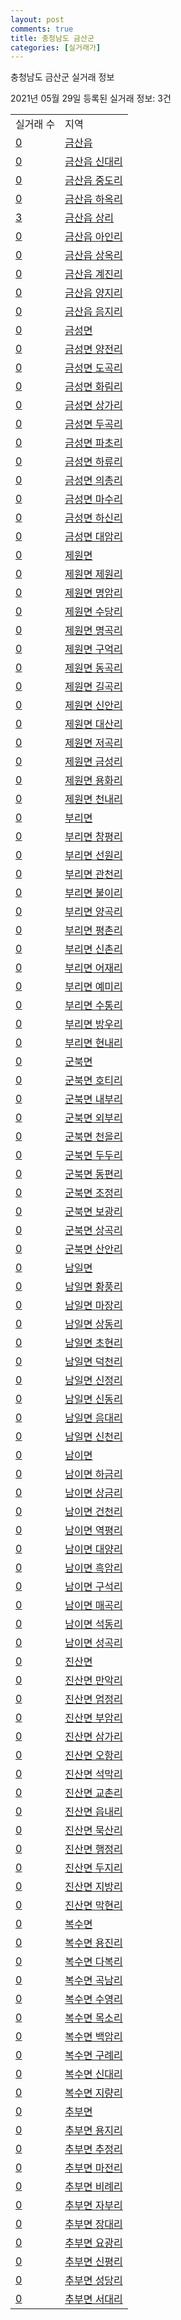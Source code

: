 ```yaml
---
layout: post
comments: true
title: 충청남도 금산군
categories: [실거래가]
---
```


충청남도 금산군 실거래 정보

2021년 05월 29일 등록된 실거래 정보: 3건


<table>
  <tr>
    <td>실거래 수</td>
    <td>지역</td>
  </tr>

  
  <tr>
    <td><a href="4471025000.html">0</a></td>
    <td><a href="4471025000.html">금산읍</a></td>
  </tr>
    

  <tr>
    <td><a href="4471025021.html">0</a></td>
    <td><a href="4471025021.html">금산읍 신대리</a></td>
  </tr>
    

  <tr>
    <td><a href="4471025022.html">0</a></td>
    <td><a href="4471025022.html">금산읍 중도리</a></td>
  </tr>
    

  <tr>
    <td><a href="4471025023.html">0</a></td>
    <td><a href="4471025023.html">금산읍 하옥리</a></td>
  </tr>
    

  <tr>
    <td><a href="4471025024.html">3</a></td>
    <td><a href="4471025024.html">금산읍 상리</a></td>
  </tr>
    

  <tr>
    <td><a href="4471025025.html">0</a></td>
    <td><a href="4471025025.html">금산읍 아인리</a></td>
  </tr>
    

  <tr>
    <td><a href="4471025026.html">0</a></td>
    <td><a href="4471025026.html">금산읍 상옥리</a></td>
  </tr>
    

  <tr>
    <td><a href="4471025027.html">0</a></td>
    <td><a href="4471025027.html">금산읍 계진리</a></td>
  </tr>
    

  <tr>
    <td><a href="4471025028.html">0</a></td>
    <td><a href="4471025028.html">금산읍 양지리</a></td>
  </tr>
    

  <tr>
    <td><a href="4471025029.html">0</a></td>
    <td><a href="4471025029.html">금산읍 음지리</a></td>
  </tr>
    

  <tr>
    <td><a href="4471031000.html">0</a></td>
    <td><a href="4471031000.html">금성면</a></td>
  </tr>
    

  <tr>
    <td><a href="4471031021.html">0</a></td>
    <td><a href="4471031021.html">금성면 양전리</a></td>
  </tr>
    

  <tr>
    <td><a href="4471031022.html">0</a></td>
    <td><a href="4471031022.html">금성면 도곡리</a></td>
  </tr>
    

  <tr>
    <td><a href="4471031023.html">0</a></td>
    <td><a href="4471031023.html">금성면 화림리</a></td>
  </tr>
    

  <tr>
    <td><a href="4471031024.html">0</a></td>
    <td><a href="4471031024.html">금성면 상가리</a></td>
  </tr>
    

  <tr>
    <td><a href="4471031025.html">0</a></td>
    <td><a href="4471031025.html">금성면 두곡리</a></td>
  </tr>
    

  <tr>
    <td><a href="4471031026.html">0</a></td>
    <td><a href="4471031026.html">금성면 파초리</a></td>
  </tr>
    

  <tr>
    <td><a href="4471031027.html">0</a></td>
    <td><a href="4471031027.html">금성면 하류리</a></td>
  </tr>
    

  <tr>
    <td><a href="4471031028.html">0</a></td>
    <td><a href="4471031028.html">금성면 의총리</a></td>
  </tr>
    

  <tr>
    <td><a href="4471031029.html">0</a></td>
    <td><a href="4471031029.html">금성면 마수리</a></td>
  </tr>
    

  <tr>
    <td><a href="4471031030.html">0</a></td>
    <td><a href="4471031030.html">금성면 하신리</a></td>
  </tr>
    

  <tr>
    <td><a href="4471031031.html">0</a></td>
    <td><a href="4471031031.html">금성면 대암리</a></td>
  </tr>
    

  <tr>
    <td><a href="4471032000.html">0</a></td>
    <td><a href="4471032000.html">제원면</a></td>
  </tr>
    

  <tr>
    <td><a href="4471032021.html">0</a></td>
    <td><a href="4471032021.html">제원면 제원리</a></td>
  </tr>
    

  <tr>
    <td><a href="4471032022.html">0</a></td>
    <td><a href="4471032022.html">제원면 명암리</a></td>
  </tr>
    

  <tr>
    <td><a href="4471032023.html">0</a></td>
    <td><a href="4471032023.html">제원면 수당리</a></td>
  </tr>
    

  <tr>
    <td><a href="4471032024.html">0</a></td>
    <td><a href="4471032024.html">제원면 명곡리</a></td>
  </tr>
    

  <tr>
    <td><a href="4471032025.html">0</a></td>
    <td><a href="4471032025.html">제원면 구억리</a></td>
  </tr>
    

  <tr>
    <td><a href="4471032026.html">0</a></td>
    <td><a href="4471032026.html">제원면 동곡리</a></td>
  </tr>
    

  <tr>
    <td><a href="4471032027.html">0</a></td>
    <td><a href="4471032027.html">제원면 길곡리</a></td>
  </tr>
    

  <tr>
    <td><a href="4471032028.html">0</a></td>
    <td><a href="4471032028.html">제원면 신안리</a></td>
  </tr>
    

  <tr>
    <td><a href="4471032029.html">0</a></td>
    <td><a href="4471032029.html">제원면 대산리</a></td>
  </tr>
    

  <tr>
    <td><a href="4471032030.html">0</a></td>
    <td><a href="4471032030.html">제원면 저곡리</a></td>
  </tr>
    

  <tr>
    <td><a href="4471032031.html">0</a></td>
    <td><a href="4471032031.html">제원면 금성리</a></td>
  </tr>
    

  <tr>
    <td><a href="4471032032.html">0</a></td>
    <td><a href="4471032032.html">제원면 용화리</a></td>
  </tr>
    

  <tr>
    <td><a href="4471032033.html">0</a></td>
    <td><a href="4471032033.html">제원면 천내리</a></td>
  </tr>
    

  <tr>
    <td><a href="4471033000.html">0</a></td>
    <td><a href="4471033000.html">부리면</a></td>
  </tr>
    

  <tr>
    <td><a href="4471033021.html">0</a></td>
    <td><a href="4471033021.html">부리면 창평리</a></td>
  </tr>
    

  <tr>
    <td><a href="4471033022.html">0</a></td>
    <td><a href="4471033022.html">부리면 선원리</a></td>
  </tr>
    

  <tr>
    <td><a href="4471033023.html">0</a></td>
    <td><a href="4471033023.html">부리면 관천리</a></td>
  </tr>
    

  <tr>
    <td><a href="4471033024.html">0</a></td>
    <td><a href="4471033024.html">부리면 불이리</a></td>
  </tr>
    

  <tr>
    <td><a href="4471033025.html">0</a></td>
    <td><a href="4471033025.html">부리면 양곡리</a></td>
  </tr>
    

  <tr>
    <td><a href="4471033026.html">0</a></td>
    <td><a href="4471033026.html">부리면 평촌리</a></td>
  </tr>
    

  <tr>
    <td><a href="4471033027.html">0</a></td>
    <td><a href="4471033027.html">부리면 신촌리</a></td>
  </tr>
    

  <tr>
    <td><a href="4471033028.html">0</a></td>
    <td><a href="4471033028.html">부리면 어재리</a></td>
  </tr>
    

  <tr>
    <td><a href="4471033029.html">0</a></td>
    <td><a href="4471033029.html">부리면 예미리</a></td>
  </tr>
    

  <tr>
    <td><a href="4471033030.html">0</a></td>
    <td><a href="4471033030.html">부리면 수통리</a></td>
  </tr>
    

  <tr>
    <td><a href="4471033031.html">0</a></td>
    <td><a href="4471033031.html">부리면 방우리</a></td>
  </tr>
    

  <tr>
    <td><a href="4471033032.html">0</a></td>
    <td><a href="4471033032.html">부리면 현내리</a></td>
  </tr>
    

  <tr>
    <td><a href="4471034000.html">0</a></td>
    <td><a href="4471034000.html">군북면</a></td>
  </tr>
    

  <tr>
    <td><a href="4471034021.html">0</a></td>
    <td><a href="4471034021.html">군북면 호티리</a></td>
  </tr>
    

  <tr>
    <td><a href="4471034022.html">0</a></td>
    <td><a href="4471034022.html">군북면 내부리</a></td>
  </tr>
    

  <tr>
    <td><a href="4471034023.html">0</a></td>
    <td><a href="4471034023.html">군북면 외부리</a></td>
  </tr>
    

  <tr>
    <td><a href="4471034024.html">0</a></td>
    <td><a href="4471034024.html">군북면 천을리</a></td>
  </tr>
    

  <tr>
    <td><a href="4471034025.html">0</a></td>
    <td><a href="4471034025.html">군북면 두두리</a></td>
  </tr>
    

  <tr>
    <td><a href="4471034026.html">0</a></td>
    <td><a href="4471034026.html">군북면 동편리</a></td>
  </tr>
    

  <tr>
    <td><a href="4471034027.html">0</a></td>
    <td><a href="4471034027.html">군북면 조정리</a></td>
  </tr>
    

  <tr>
    <td><a href="4471034028.html">0</a></td>
    <td><a href="4471034028.html">군북면 보광리</a></td>
  </tr>
    

  <tr>
    <td><a href="4471034029.html">0</a></td>
    <td><a href="4471034029.html">군북면 상곡리</a></td>
  </tr>
    

  <tr>
    <td><a href="4471034030.html">0</a></td>
    <td><a href="4471034030.html">군북면 산안리</a></td>
  </tr>
    

  <tr>
    <td><a href="4471035000.html">0</a></td>
    <td><a href="4471035000.html">남일면</a></td>
  </tr>
    

  <tr>
    <td><a href="4471035021.html">0</a></td>
    <td><a href="4471035021.html">남일면 황풍리</a></td>
  </tr>
    

  <tr>
    <td><a href="4471035022.html">0</a></td>
    <td><a href="4471035022.html">남일면 마장리</a></td>
  </tr>
    

  <tr>
    <td><a href="4471035023.html">0</a></td>
    <td><a href="4471035023.html">남일면 상동리</a></td>
  </tr>
    

  <tr>
    <td><a href="4471035024.html">0</a></td>
    <td><a href="4471035024.html">남일면 초현리</a></td>
  </tr>
    

  <tr>
    <td><a href="4471035025.html">0</a></td>
    <td><a href="4471035025.html">남일면 덕천리</a></td>
  </tr>
    

  <tr>
    <td><a href="4471035026.html">0</a></td>
    <td><a href="4471035026.html">남일면 신정리</a></td>
  </tr>
    

  <tr>
    <td><a href="4471035027.html">0</a></td>
    <td><a href="4471035027.html">남일면 신동리</a></td>
  </tr>
    

  <tr>
    <td><a href="4471035028.html">0</a></td>
    <td><a href="4471035028.html">남일면 음대리</a></td>
  </tr>
    

  <tr>
    <td><a href="4471035029.html">0</a></td>
    <td><a href="4471035029.html">남일면 신천리</a></td>
  </tr>
    

  <tr>
    <td><a href="4471036000.html">0</a></td>
    <td><a href="4471036000.html">남이면</a></td>
  </tr>
    

  <tr>
    <td><a href="4471036021.html">0</a></td>
    <td><a href="4471036021.html">남이면 하금리</a></td>
  </tr>
    

  <tr>
    <td><a href="4471036022.html">0</a></td>
    <td><a href="4471036022.html">남이면 상금리</a></td>
  </tr>
    

  <tr>
    <td><a href="4471036023.html">0</a></td>
    <td><a href="4471036023.html">남이면 건천리</a></td>
  </tr>
    

  <tr>
    <td><a href="4471036024.html">0</a></td>
    <td><a href="4471036024.html">남이면 역평리</a></td>
  </tr>
    

  <tr>
    <td><a href="4471036025.html">0</a></td>
    <td><a href="4471036025.html">남이면 대양리</a></td>
  </tr>
    

  <tr>
    <td><a href="4471036026.html">0</a></td>
    <td><a href="4471036026.html">남이면 흑암리</a></td>
  </tr>
    

  <tr>
    <td><a href="4471036027.html">0</a></td>
    <td><a href="4471036027.html">남이면 구석리</a></td>
  </tr>
    

  <tr>
    <td><a href="4471036028.html">0</a></td>
    <td><a href="4471036028.html">남이면 매곡리</a></td>
  </tr>
    

  <tr>
    <td><a href="4471036029.html">0</a></td>
    <td><a href="4471036029.html">남이면 석동리</a></td>
  </tr>
    

  <tr>
    <td><a href="4471036030.html">0</a></td>
    <td><a href="4471036030.html">남이면 성곡리</a></td>
  </tr>
    

  <tr>
    <td><a href="4471037000.html">0</a></td>
    <td><a href="4471037000.html">진산면</a></td>
  </tr>
    

  <tr>
    <td><a href="4471037021.html">0</a></td>
    <td><a href="4471037021.html">진산면 만악리</a></td>
  </tr>
    

  <tr>
    <td><a href="4471037022.html">0</a></td>
    <td><a href="4471037022.html">진산면 엄정리</a></td>
  </tr>
    

  <tr>
    <td><a href="4471037023.html">0</a></td>
    <td><a href="4471037023.html">진산면 부암리</a></td>
  </tr>
    

  <tr>
    <td><a href="4471037024.html">0</a></td>
    <td><a href="4471037024.html">진산면 삼가리</a></td>
  </tr>
    

  <tr>
    <td><a href="4471037025.html">0</a></td>
    <td><a href="4471037025.html">진산면 오항리</a></td>
  </tr>
    

  <tr>
    <td><a href="4471037026.html">0</a></td>
    <td><a href="4471037026.html">진산면 석막리</a></td>
  </tr>
    

  <tr>
    <td><a href="4471037027.html">0</a></td>
    <td><a href="4471037027.html">진산면 교촌리</a></td>
  </tr>
    

  <tr>
    <td><a href="4471037028.html">0</a></td>
    <td><a href="4471037028.html">진산면 읍내리</a></td>
  </tr>
    

  <tr>
    <td><a href="4471037029.html">0</a></td>
    <td><a href="4471037029.html">진산면 묵산리</a></td>
  </tr>
    

  <tr>
    <td><a href="4471037030.html">0</a></td>
    <td><a href="4471037030.html">진산면 행정리</a></td>
  </tr>
    

  <tr>
    <td><a href="4471037031.html">0</a></td>
    <td><a href="4471037031.html">진산면 두지리</a></td>
  </tr>
    

  <tr>
    <td><a href="4471037032.html">0</a></td>
    <td><a href="4471037032.html">진산면 지방리</a></td>
  </tr>
    

  <tr>
    <td><a href="4471037033.html">0</a></td>
    <td><a href="4471037033.html">진산면 막현리</a></td>
  </tr>
    

  <tr>
    <td><a href="4471038000.html">0</a></td>
    <td><a href="4471038000.html">복수면</a></td>
  </tr>
    

  <tr>
    <td><a href="4471038021.html">0</a></td>
    <td><a href="4471038021.html">복수면 용진리</a></td>
  </tr>
    

  <tr>
    <td><a href="4471038022.html">0</a></td>
    <td><a href="4471038022.html">복수면 다복리</a></td>
  </tr>
    

  <tr>
    <td><a href="4471038023.html">0</a></td>
    <td><a href="4471038023.html">복수면 곡남리</a></td>
  </tr>
    

  <tr>
    <td><a href="4471038024.html">0</a></td>
    <td><a href="4471038024.html">복수면 수영리</a></td>
  </tr>
    

  <tr>
    <td><a href="4471038025.html">0</a></td>
    <td><a href="4471038025.html">복수면 목소리</a></td>
  </tr>
    

  <tr>
    <td><a href="4471038026.html">0</a></td>
    <td><a href="4471038026.html">복수면 백암리</a></td>
  </tr>
    

  <tr>
    <td><a href="4471038027.html">0</a></td>
    <td><a href="4471038027.html">복수면 구례리</a></td>
  </tr>
    

  <tr>
    <td><a href="4471038028.html">0</a></td>
    <td><a href="4471038028.html">복수면 신대리</a></td>
  </tr>
    

  <tr>
    <td><a href="4471038029.html">0</a></td>
    <td><a href="4471038029.html">복수면 지량리</a></td>
  </tr>
    

  <tr>
    <td><a href="4471039000.html">0</a></td>
    <td><a href="4471039000.html">추부면</a></td>
  </tr>
    

  <tr>
    <td><a href="4471039021.html">0</a></td>
    <td><a href="4471039021.html">추부면 용지리</a></td>
  </tr>
    

  <tr>
    <td><a href="4471039022.html">0</a></td>
    <td><a href="4471039022.html">추부면 추정리</a></td>
  </tr>
    

  <tr>
    <td><a href="4471039023.html">0</a></td>
    <td><a href="4471039023.html">추부면 마전리</a></td>
  </tr>
    

  <tr>
    <td><a href="4471039024.html">0</a></td>
    <td><a href="4471039024.html">추부면 비례리</a></td>
  </tr>
    

  <tr>
    <td><a href="4471039025.html">0</a></td>
    <td><a href="4471039025.html">추부면 자부리</a></td>
  </tr>
    

  <tr>
    <td><a href="4471039026.html">0</a></td>
    <td><a href="4471039026.html">추부면 장대리</a></td>
  </tr>
    

  <tr>
    <td><a href="4471039027.html">0</a></td>
    <td><a href="4471039027.html">추부면 요광리</a></td>
  </tr>
    

  <tr>
    <td><a href="4471039028.html">0</a></td>
    <td><a href="4471039028.html">추부면 신평리</a></td>
  </tr>
    

  <tr>
    <td><a href="4471039029.html">0</a></td>
    <td><a href="4471039029.html">추부면 성당리</a></td>
  </tr>
    

  <tr>
    <td><a href="4471039030.html">0</a></td>
    <td><a href="4471039030.html">추부면 서대리</a></td>
  </tr>
    


</table>
    